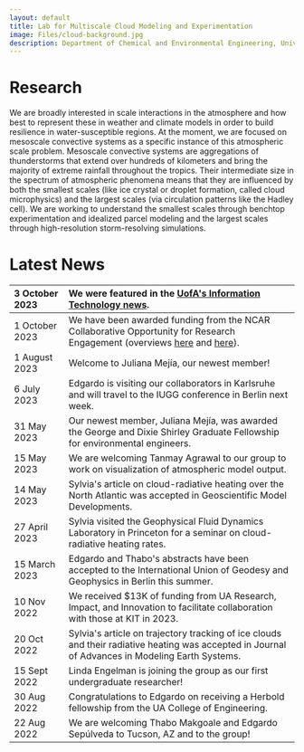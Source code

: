 ```yaml
---
layout: default
title: Lab for Multiscale Cloud Modeling and Experimentation
image: Files/cloud-background.jpg
description: Department of Chemical and Environmental Engineering, University of Arizona
---
```


# Research

We are broadly interested in scale interactions in the atmosphere and how best to represent these in weather and climate models in order to build resilience in water-susceptible regions. At the moment, we are focused on mesoscale convective systems as a specific instance of this atmospheric scale problem. Mesoscale convective systems are aggregations of thunderstorms that extend over hundreds of kilometers and bring the majority of extreme rainfall throughout the tropics. Their intermediate size in the spectrum of atmospheric phenomena means that they are influenced by both the smallest scales (like ice crystal or droplet formation, called cloud microphysics) and the largest scales (via circulation patterns like the Hadley cell). We are working to understand the smallest scales through benchtop experimentation and idealized parcel modeling and the largest scales through high-resolution storm-resolving simulations. 

# Latest News

| 3 October 2023 | We were featured in the [UofA's Information Technology news](https://it.arizona.edu/news/atmospheric-researcher-has-her-head-clouds).
|:--|:--|
| 1 October 2023 | We have been awarded funding from the NCAR Collaborative Opportunity for Research Engagement (overviews [here](https://ncar.ucar.edu/who-we-are/diversity-inclusion/core-awards) and [here](https://ncar.ucar.edu/who-we-are/diversity-inclusion/core-awards/interactive-graphics-and-vr)).
| 1 August 2023 | Welcome to Juliana Mejía, our newest member!
| 6 July 2023 | Edgardo is visiting our collaborators in Karlsruhe and will travel to the IUGG conference in Berlin next week.
| 31 May 2023 | Our newest member, Juliana Mejía, was awarded the George and Dixie Shirley Graduate Fellowship for environmental engineers. |
| 15 May 2023 | We are welcoming Tanmay Agrawal to our group to work on visualization of atmospheric model output. |
| 14 May 2023 | Sylvia's article on cloud-radiative heating over the North Atlantic was accepted in Geoscientific Model Developments.
| 27 April 2023 | Sylvia visited the Geophysical Fluid Dynamics Laboratory in Princeton for a seminar on cloud-radiative heating rates. |
| 15 March 2023 | Edgardo and Thabo's abstracts have been accepted to the International Union of Geodesy and Geophysics in Berlin this summer. |
| 10 Nov 2022 | We received $13K of funding from UA Research, Impact, and Innovation to facilitate collaboration with those at KIT in 2023. |
| 20 Oct 2022  | Sylvia's article on trajectory tracking of ice clouds and their radiative heating was accepted in Journal of Advances in Modeling Earth Systems.  | 
| 15 Sept 2022 | Linda Engelman is joining the group as our first undergraduate researcher!
| 30 Aug 2022 | Congratulations to Edgardo on receiving a Herbold fellowship from the UA College of Engineering. | 
| 22 Aug 2022 | We are welcoming Thabo Makgoale and Edgardo Sepúlveda to Tucson, AZ and to the group! |
